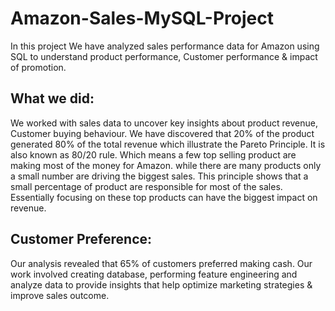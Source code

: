 # Amazon-Sales-MySQL-Project
In this project We have analyzed sales performance data for Amazon using SQL to understand product performance, Customer performance & impact of promotion.                                                                                                                                  
## What we did:
We worked with sales data to uncover key insights about product revenue, Customer buying behaviour. We have discovered that 20% of the product generated 80% of the total revenue which illustrate the Pareto Principle. It is also known as 80/20 rule. Which means a few top selling product are making most of the money for Amazon. while there are many products only a small number are driving the biggest sales. This principle shows that a small percentage of product are responsible for most of the sales. Essentially focusing on these top products can have the biggest impact on revenue.

## Customer Preference:
Our analysis revealed that 65% of customers preferred making cash. Our work involved creating database, performing feature engineering and analyze data to provide insights that help optimize marketing strategies & improve sales outcome.
